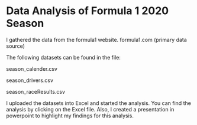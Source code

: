 # Data Analysis of Formula 1 2020 Season
I gathered the data from the formula1 website.
formula1.com (primary data source)

The following datasets can be found in the file:

season_calender.csv

season_drivers.csv

season_raceResults.csv

I uploaded the datasets into Excel and started the analysis.
You can find the analysis by clicking on the Excel file.
Also, I created a presentation in powerpoint to highlight my findings for this analysis.
